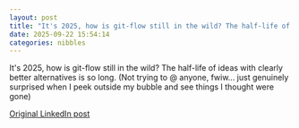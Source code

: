 ```yaml
---
layout: post
title: "It's 2025, how is git-flow still in the wild? The half-life of ideas with clearly better alternatives is so long. (Not trying to @ anyone, fwiw... just genuinely surprised when I peek outside my bubble and see things I thought were gone)"
date: 2025-09-22 15:54:14
categories: nibbles
---
```


It's 2025, how is git-flow still in the wild? The half-life of ideas with clearly better alternatives is so long. (Not trying to @ anyone, fwiw... just genuinely surprised when I peek outside my bubble and see things I thought were gone)

[Original LinkedIn post](https://www.linkedin.com/feed/update/urn%3Ali%3Ashare%3A7375920372325494785)
